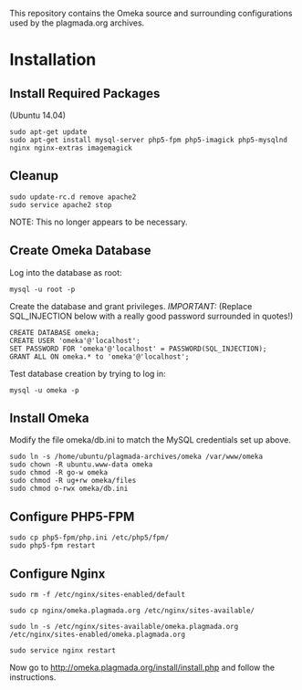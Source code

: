 This repository contains the Omeka source and surrounding configurations used by the plagmada.org archives.

# Installation

## Install Required Packages

(Ubuntu 14.04)

```
sudo apt-get update
sudo apt-get install mysql-server php5-fpm php5-imagick php5-mysqlnd nginx nginx-extras imagemagick
```

## Cleanup

```
sudo update-rc.d remove apache2
sudo service apache2 stop
```

NOTE: This no longer appears to be necessary.

## Create Omeka Database

Log into the database as root:

```
mysql -u root -p
```

Create the database and grant privileges. *IMPORTANT:* (Replace SQL_INJECTION below with a really good password surrounded in quotes!)

```
CREATE DATABASE omeka;
CREATE USER 'omeka'@'localhost';
SET PASSWORD FOR 'omeka'@'localhost' = PASSWORD(SQL_INJECTION);
GRANT ALL ON omeka.* to 'omeka'@'localhost';
```

Test database creation by trying to log in:

```
mysql -u omeka -p
```

## Install Omeka

Modify the file omeka/db.ini to match the MySQL credentials set up above.

```
sudo ln -s /home/ubuntu/plagmada-archives/omeka /var/www/omeka
sudo chown -R ubuntu.www-data omeka
sudo chmod -R go-w omeka
sudo chmod -R ug+rw omeka/files
sudo chmod o-rwx omeka/db.ini
```


## Configure PHP5-FPM

```
sudo cp php5-fpm/php.ini /etc/php5/fpm/
sudo php5-fpm restart
```

## Configure Nginx

```
sudo rm -f /etc/nginx/sites-enabled/default

sudo cp nginx/omeka.plagmada.org /etc/nginx/sites-available/

sudo ln -s /etc/nginx/sites-available/omeka.plagmada.org /etc/nginx/sites-enabled/omeka.plagmada.org

sudo service nginx restart
```

Now go to http://omeka.plagmada.org/install/install.php and follow the instructions.